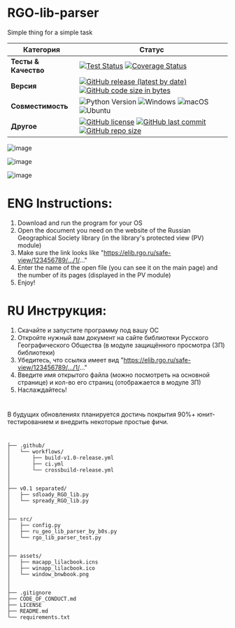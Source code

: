 # RGO-lib-parser
Simple thing for a simple task


| Категория        | Статус                                                                                                                                                              |
|-----------------|---------------------------------------------------------------------------------------------------------------------------------------------------------------------|
| **Тесты & Качество** | [![Test Status](https://img.shields.io/github/actions/workflow/status/diam0voi/RGO-lib-parser/ci.yml?branch=main&label=tests&logo=github)](https://github.com/diam0voi/RGO-lib-parser/actions/workflows/ci.yml) [![Coverage Status](https://coveralls.io/repos/github/diam0voi/RGO-lib-parser/badge.svg?branch=main)](https://coveralls.io/github/diam0voi/RGO-lib-parser?branch=main) |
| **Версия**       | [![GitHub release (latest by date)](https://img.shields.io/github/v/release/diam0voi/RGO-lib-parser)](https://github.com/diam0voi/RGO-lib-parser/releases/latest) [![GitHub code size in bytes](https://img.shields.io/github/languages/code-size/diam0voi/RGO-lib-parser.svg)](https://github.com/diam0voi/RGO-lib-parser/) |
| **Совместимость** | ![Python Version](https://img.shields.io/badge/python-3.9%20%7C%203.10%20%7C%203.11%20%7C%203.12%20%7C%203.13+-blue?logo=python&logoColor=white) ![Windows](https://img.shields.io/badge/Windows%2010+-0078D6) ![macOS](https://img.shields.io/badge/MacOS%2015+-000000?logo=macos&logoColor=white) ![Ubuntu](https://img.shields.io/badge/Ubuntu%2024+-E95420?logo=ubuntu&logoColor=white) |
| **Другое**       | [![GitHub license](https://img.shields.io/github/license/diam0voi/RGO-lib-parser)](https://github.com/diam0voi/RGO-lib-parser/blob/main/LICENSE) [![GitHub last commit](https://img.shields.io/github/last-commit/diam0voi/RGO-lib-parser)](https://github.com/diam0voi/RGO-lib-parser/commits/main) [![GitHub repo size](https://img.shields.io/github/repo-size/diam0voi/RGO-lib-parser.svg)](https://github.com/diam0voi/RGO-lib-parser/) |


![image](https://github.com/user-attachments/assets/4ec54270-8c15-4eb1-b83e-0956a8c59e79)

![image](https://github.com/user-attachments/assets/6040a85c-3043-4d02-ad77-e4095adf2ec0)

![image](https://github.com/user-attachments/assets/f57566c9-c692-4e68-91f5-5f2589cf34dc)


# **ENG** Instructions:
1. Download and run the program for your OS
2. Open the document you need on the website of the Russian Geographical Society library (in the library's protected view (PV) module)
3. Make sure the link looks like "https://elib.rgo.ru/safe-view/123456789/.../1/..."
4. Enter the name of the open file (you can see it on the main page) and the number of its pages (displayed in the PV module)
5. Enjoy!

# **RU** Инструкция: 
1. Скачайте и запустите программу под вашу ОС
2. Откройте нужный вам документ на сайте библиотеки Русского Географического Общества (в модуле защищённого просмотра (ЗП) библиотеки)
3. Убедитесь, что ссылка имеет вид "https://elib.rgo.ru/safe-view/123456789/.../1/..."
4. Введите имя открытого файла (можно посмотреть на основной странице) и кол-во его страниц (отображается в модуле ЗП)
5. Наслаждайтесь!


#
В будущих обновлениях планируется достичь покрытия 90%+ юнит-тестированием и внедрить некоторые простые фичи.

#
```
├── .github/
│   └── workflows/
│       ├── build-v1.0-release.yml
│       ├── ci.yml
│       └── crossbuild-release.yml
│
│
├── v0.1 separated/        
│   ├── sdloady_RGO_lib.py
│   └── spready_RGO_lib.py
│
│
├── src/
│   ├── config.py
│   ├── ru_geo_lib_parser_by_b0s.py
│   └── rgo_lib_parser_test.py
│
│
├── assets/
│   ├── macapp_lilacbook.icns
│   ├── winapp_lilacbook.ico
│   └── window_bnwbook.png
│
│
├── .gitignore
├── CODE_OF_CONDUCT.md
├── LICENSE
├── README.md
└── requirements.txt
```
